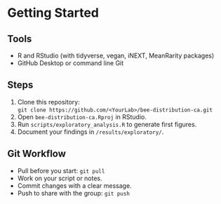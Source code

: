 # Getting Started

## Tools
- R and RStudio (with tidyverse, vegan, iNEXT, MeanRarity packages)
- GitHub Desktop or command line Git

## Steps
1. Clone this repository:  
   `git clone https://github.com/<YourLab>/bee-distribution-ca.git`
2. Open `bee-distribution-ca.Rproj` in RStudio.
3. Run `scripts/exploratory_analysis.R` to generate first figures.
4. Document your findings in `/results/exploratory/`.

## Git Workflow
- Pull before you start: `git pull`
- Work on your script or notes.
- Commit changes with a clear message.
- Push to share with the group: `git push`
